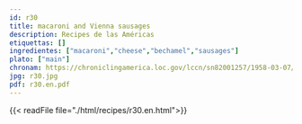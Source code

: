 ```yaml
---
id: r30
title: macaroni and Vienna sausages
description: Recipes de las Américas
etiquettas: []
ingredientes: ["macaroni","cheese","bechamel","sausages"]
plato: ["main"]
chronam: https://chroniclingamerica.loc.gov/lccn/sn82001257/1958-03-07/ed-1/seq-5/
jpg: r30.jpg
pdf: r30.en.pdf
---
```


{{< readFile file="./html/recipes/r30.en.html">}}